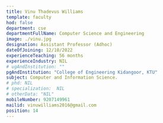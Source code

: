 ```yaml
---
title: Vinu Thadevus Williams
template: faculty
hod: false
department: cse
departmentFullName: Computer Science and Engineering
image: ./vinu.jpg
designation: Assistant Professor (Adhoc)
dateOfJoining: 12/10/2022
experienceTeaching: 56 months
experienceIndustry: NIL
# ugAndInstitution: ""
pgAndInstitution: "College of Engineering Kidangoor, KTU"
subject: Computer and Information Science.
# phd: NIL
# specialization:  NIL
# otherData: "NIL"
mobileNumber: 9207149961   
mailid: vinuwilliams2016@gmail.com
position: 14
---
```

